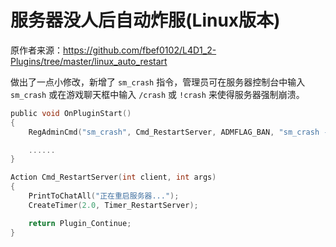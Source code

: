 # 服务器没人后自动炸服(Linux版本)



原作者来源：https://github.com/fbef0102/L4D1_2-Plugins/tree/master/linux_auto_restart



做出了一点小修改，新增了 `sm_crash` 指令，管理员可在服务器控制台中输入  `sm_crash` 或在游戏聊天框中输入 `/crash` 或 `!crash` 来使得服务器强制崩溃。

```c
public void OnPluginStart()
{
    RegAdminCmd("sm_crash", Cmd_RestartServer, ADMFLAG_BAN, "sm_crash - manually force the server to crash");

    ......
}

Action Cmd_RestartServer(int client, int args)
{
    PrintToChatAll("正在重启服务器...");
    CreateTimer(2.0, Timer_RestartServer);

    return Plugin_Continue;
}
```

